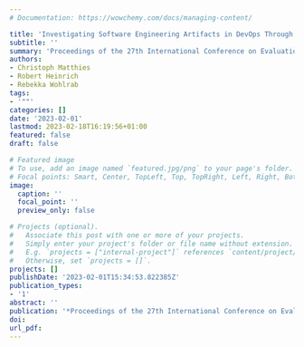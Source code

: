 ```yaml
---
# Documentation: https://wowchemy.com/docs/managing-content/

title: 'Investigating Software Engineering Artifacts in DevOps Through the Lens of Boundary Objects'
subtitle: ''
summary: 'Proceedings of the 27th International Conference on Evaluation and Assessment in Software Engineering (EASE)'
authors:
- Christoph Matthies
- Robert Heinrich
- Rebekka Wohlrab
tags:
- '""'
categories: []
date: '2023-02-01'
lastmod: 2023-02-18T16:19:56+01:00
featured: false
draft: false

# Featured image
# To use, add an image named `featured.jpg/png` to your page's folder.
# Focal points: Smart, Center, TopLeft, Top, TopRight, Left, Right, BottomLeft, Bottom, BottomRight.
image:
  caption: ''
  focal_point: ''
  preview_only: false

# Projects (optional).
#   Associate this post with one or more of your projects.
#   Simply enter your project's folder or file name without extension.
#   E.g. `projects = ["internal-project"]` references `content/project/deep-learning/index.md`.
#   Otherwise, set `projects = []`.
projects: []
publishDate: '2023-02-01T15:34:53.822385Z'
publication_types:
- '1'
abstract: ''
publication: '*Proceedings of the 27th International Conference on Evaluation and Assessment in Software Engineering (EASE)*'
doi:
url_pdf:
---
```

